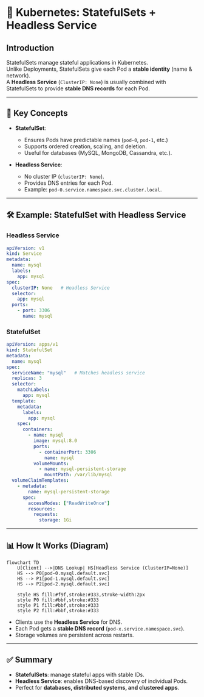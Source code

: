 
# 📘 Kubernetes: StatefulSets + Headless Service

## Introduction

StatefulSets manage stateful applications in Kubernetes.  
Unlike Deployments, StatefulSets give each Pod a **stable identity** (name & network).  
A **Headless Service** (`ClusterIP: None`) is usually combined with StatefulSets to provide **stable DNS records** for each Pod.

---

## 🔑 Key Concepts

- **StatefulSet**:
  - Ensures Pods have predictable names (`pod-0`, `pod-1`, etc.)
  - Supports ordered creation, scaling, and deletion.
  - Useful for databases (MySQL, MongoDB, Cassandra, etc.).

- **Headless Service**:
  - No cluster IP (`clusterIP: None`).
  - Provides DNS entries for each Pod.
  - Example: `pod-0.service.namespace.svc.cluster.local`.

---

## 🛠 Example: StatefulSet with Headless Service

### Headless Service

```yaml
apiVersion: v1
kind: Service
metadata:
  name: mysql
  labels:
    app: mysql
spec:
  clusterIP: None   # Headless Service
  selector:
    app: mysql
  ports:
    - port: 3306
      name: mysql
````

### StatefulSet

```yaml
apiVersion: apps/v1
kind: StatefulSet
metadata:
  name: mysql
spec:
  serviceName: "mysql"   # Matches headless service
  replicas: 3
  selector:
    matchLabels:
      app: mysql
  template:
    metadata:
      labels:
        app: mysql
    spec:
      containers:
        - name: mysql
          image: mysql:8.0
          ports:
            - containerPort: 3306
              name: mysql
          volumeMounts:
            - name: mysql-persistent-storage
              mountPath: /var/lib/mysql
  volumeClaimTemplates:
    - metadata:
        name: mysql-persistent-storage
      spec:
        accessModes: ["ReadWriteOnce"]
        resources:
          requests:
            storage: 1Gi
```

---

## 📊 How It Works (Diagram)

```mermaid
flowchart TD
    U[Client] -->|DNS Lookup| HS[Headless Service (ClusterIP=None)]
    HS --> P0[pod-0.mysql.default.svc]
    HS --> P1[pod-1.mysql.default.svc]
    HS --> P2[pod-2.mysql.default.svc]

    style HS fill:#f9f,stroke:#333,stroke-width:2px
    style P0 fill:#bbf,stroke:#333
    style P1 fill:#bbf,stroke:#333
    style P2 fill:#bbf,stroke:#333
```

* Clients use the **Headless Service** for DNS.
* Each Pod gets a **stable DNS record** (`pod-x.service.namespace.svc`).
* Storage volumes are persistent across restarts.

---

## ✅ Summary

* **StatefulSets**: manage stateful apps with stable IDs.
* **Headless Service**: enables DNS-based discovery of individual Pods.
* Perfect for **databases, distributed systems, and clustered apps**.

```

```
